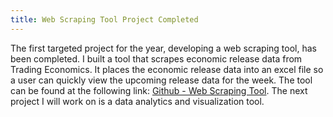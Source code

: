 ```yaml
---
title: Web Scraping Tool Project Completed
---
```

The first targeted project for the year, developing a web scraping tool, has been completed. I built a tool that scrapes economic release data from Trading Economics. It places the economic release data into an excel file so a user can quickly view the upcoming release data for the week. The tool can be found at the following link: [Github - Web Scraping Tool](https://github.com/CodingEqualsFreedom/Scraper-EcoReleases). The next project I will work on is a data analytics and visualization tool. 
